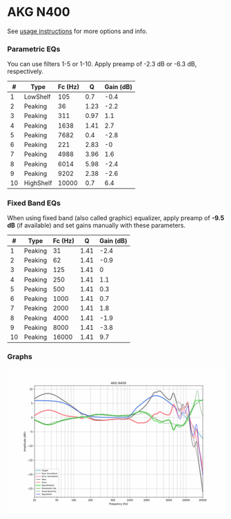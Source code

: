 # AKG N400
See [usage instructions](https://github.com/jaakkopasanen/AutoEq#usage) for more options and info.

### Parametric EQs
You can use filters 1-5 or 1-10. Apply preamp of -2.3 dB or -6.3 dB, respectively.

|   # | Type      |   Fc (Hz) |    Q |   Gain (dB) |
|-----|-----------|-----------|------|-------------|
|   1 | LowShelf  |       105 | 0.7  |        -0.4 |
|   2 | Peaking   |        36 | 1.23 |        -2.2 |
|   3 | Peaking   |       311 | 0.97 |         1.1 |
|   4 | Peaking   |      1638 | 1.41 |         2.7 |
|   5 | Peaking   |      7682 | 0.4  |        -2.8 |
|   6 | Peaking   |       221 | 2.83 |        -0   |
|   7 | Peaking   |      4988 | 3.96 |         1.6 |
|   8 | Peaking   |      6014 | 5.98 |        -2.4 |
|   9 | Peaking   |      9202 | 2.38 |        -2.6 |
|  10 | HighShelf |     10000 | 0.7  |         6.4 |

### Fixed Band EQs
When using fixed band (also called graphic) equalizer, apply preamp of **-9.5 dB** (if available) and set gains manually with these parameters.

|   # | Type    |   Fc (Hz) |    Q |   Gain (dB) |
|-----|---------|-----------|------|-------------|
|   1 | Peaking |        31 | 1.41 |        -2.4 |
|   2 | Peaking |        62 | 1.41 |        -0.9 |
|   3 | Peaking |       125 | 1.41 |         0   |
|   4 | Peaking |       250 | 1.41 |         1.1 |
|   5 | Peaking |       500 | 1.41 |         0.3 |
|   6 | Peaking |      1000 | 1.41 |         0.7 |
|   7 | Peaking |      2000 | 1.41 |         1.8 |
|   8 | Peaking |      4000 | 1.41 |        -1.9 |
|   9 | Peaking |      8000 | 1.41 |        -3.8 |
|  10 | Peaking |     16000 | 1.41 |         9.7 |

### Graphs
![](./AKG%20N400.png)

